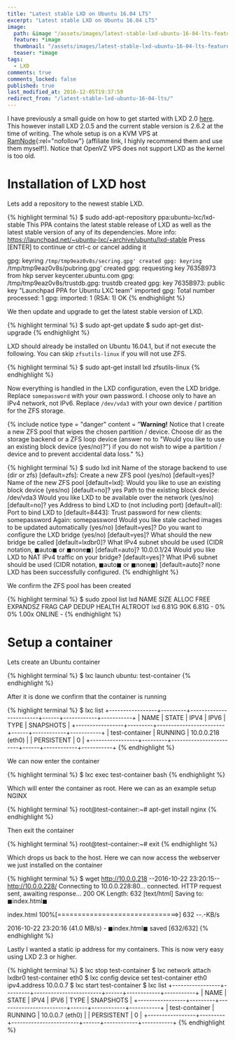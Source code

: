 ```yaml
---
title: "Latest stable LXD on Ubuntu 16.04 LTS"
excerpt: "Latest stable LXD on Ubuntu 16.04 LTS"
image:
  path: &image "/assets/images/latest-stable-lxd-ubuntu-16-04-lts-feature.png"
  feature: *image
  thumbnail: "/assets/images/latest-stable-lxd-ubuntu-16-04-lts-feature-th.png"
  teaser: *image
tags:
  - LXD
comments: true
comments_locked: false
published: true
last_modified_at: 2016-12-05T19:37:59
redirect_from: "/latest-stable-lxd-ubuntu-16-04-lts/"
---
```

I have previously a small guide on how to get started with LXD 2.0 [here](/code/lxd-2-0-container-hypervisor/). This however install LXD 2.0.5 and the current stable version is 2.6.2 at the time of writing. The whole setup is on a KVM VPS at [RamNode](https://clientarea.ramnode.com/aff.php?aff=3059){:rel="nofollow"} (affiliate link, I highly recommend them and use them myself!). Notice that OpenVZ VPS does not support LXD as the kernel is too old.

# Installation of LXD host
Lets add a repository to the newest stable LXD.

{% highlight terminal %}
$ sudo add-apt-repository ppa:ubuntu-lxc/lxd-stable
 This PPA contains the latest stable release of LXD as well as the latest stable version of any of its dependencies.
 More info: https://launchpad.net/~ubuntu-lxc/+archive/ubuntu/lxd-stable
Press [ENTER] to continue or ctrl-c or cancel adding it

gpg: keyring `/tmp/tmp9eaz0v8s/secring.gpg' created
gpg: keyring `/tmp/tmp9eaz0v8s/pubring.gpg' created
gpg: requesting key 7635B973 from hkp server keycenter.ubuntu.com
gpg: /tmp/tmp9eaz0v8s/trustdb.gpg: trustdb created
gpg: key 7635B973: public key "Launchpad PPA for Ubuntu LXC team" imported
gpg: Total number processed: 1
gpg:               imported: 1  (RSA: 1)
OK
{% endhighlight %}

We then update and upgrade to get the latest stable version of LXD.

{% highlight terminal %}
$ sudo apt-get update
$ sudo apt-get dist-upgrade
{% endhighlight %}

LXD should already be installed on Ubuntu 16.04.1, but if not execute the following. You can skip `zfsutils-linux` if you will not use ZFS.

{% highlight terminal %}
$ sudo apt-get install lxd zfsutils-linux
{% endhighlight %}

Now everything is handled in the LXD configuration, even the LXD bridge. Replace `somepassword` with your own password. I choose only to have an IPv4 network, not IPv6. Replace `/dev/vda3` with your own device / partition for the ZFS storage.

{% include notice
  type = "danger"
  content = "**Warning!**  Notice that I create a new ZFS pool that wipes the chosen partition / device. Choose dir as the storage backend or a ZFS loop device (answer no to \"Would you like to use an existing block device (yes/no)?\") if you do not wish to wipe a partition / device and to prevent accidental data loss."
%}

{% highlight terminal %}
$ sudo lxd init
Name of the storage backend to use (dir or zfs) [default=zfs]:
Create a new ZFS pool (yes/no) [default=yes]?
Name of the new ZFS pool [default=lxd]:
Would you like to use an existing block device (yes/no) [default=no]? yes
Path to the existing block device: /dev/vda3
Would you like LXD to be available over the network (yes/no) [default=no]? yes
Address to bind LXD to (not including port) [default=all]:
Port to bind LXD to [default=8443]:
Trust password for new clients: somepassword
Again: somepassword
Would you like stale cached images to be updated automatically (yes/no) [default=yes]?
Do you want to configure the LXD bridge (yes/no) [default=yes]?
What should the new bridge be called [default=lxdbr0]?
What IPv4 subnet should be used (CIDR notation, ◼auto◼ or ◼none◼) [default=auto]? 10.0.0.1/24
Would you like LXD to NAT IPv4 traffic on your bridge? [default=yes]?
What IPv6 subnet should be used (CIDR notation, ◼auto◼ or ◼none◼) [default=auto]? none
LXD has been successfully configured.
{% endhighlight %}

We confirm the ZFS pool has been created

{% highlight terminal %}
$ sudo zpool list lxd
NAME   SIZE  ALLOC   FREE  EXPANDSZ   FRAG    CAP  DEDUP  HEALTH  ALTROOT
lxd   6.81G    90K  6.81G         -     0%     0%  1.00x  ONLINE  -
{% endhighlight %}

# Setup a container
Lets create an Ubuntu container

{% highlight terminal %}
$ lxc launch ubuntu: test-container
{% endhighlight %}

After it is done we confirm that the container is running

{% highlight terminal %}
$ lxc list
    +-----------------+---------+------------------------+------+------------+-----------+
    |      NAME       |  STATE  |          IPV4          | IPV6 |    TYPE    | SNAPSHOTS |
    +-----------------+---------+------------------------+------+------------+-----------+
    | test-container  | RUNNING |  10.0.0.218 (eth0)     |      | PERSISTENT | 0         |
    +-----------------+---------+------------------------+------+------------+-----------+
{% endhighlight %}

We can now enter the container

{% highlight terminal %}
$ lxc exec test-container bash
{% endhighlight %}

Which will enter the container as root. Here we can as an example setup NGINX

{% highlight terminal %}
root@test-container:~# apt-get install nginx
{% endhighlight %}

Then exit the container

{% highlight terminal %}
root@test-container:~# exit
{% endhighlight %}

Which drops us back to the host. Here we can now access the webserver we just installed on the container

{% highlight terminal %}
$ wget http://10.0.0.218
--2016-10-22 23:20:15--  http://10.0.0.228/
Connecting to 10.0.0.228:80... connected.
HTTP request sent, awaiting response... 200 OK
Length: 632 [text/html]
Saving to: ◼index.html◼

index.html           100%[==============================>]      632   --.-KB/s

2016-10-22 23:20:16 (41.0 MB/s) - ◼index.html◼ saved [632/632]
{% endhighlight %}

Lastly I wanted a static ip address for my containers. This is now very easy using LXD 2.3 or higher.

{% highlight terminal %}
$ lxc stop test-container
$ lxc network attach lxdbr0 test-container eth0
$ lxc config device set test-container eth0 ipv4.address 10.0.0.7
$ lxc start test-container
$ lxc list
    +-----------------+---------+------------------------+------+------------+-----------+
    |      NAME       |  STATE  |          IPV4          | IPV6 |    TYPE    | SNAPSHOTS |
    +-----------------+---------+------------------------+------+------------+-----------+
    | test-container  | RUNNING |    10.0.0.7 (eth0)     |      | PERSISTENT | 0         |
    +-----------------+---------+------------------------+------+------------+-----------+
{% endhighlight %}
